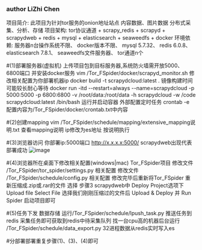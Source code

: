 ### author LiZhi Chen

项目简介: 此项目为针对tor服务的onion地址站点 内容数据、图片数据 分布式采集、分析、存储
项目架构: tor协议通道 + scrapy_redis + scrapyd + scrapydweb + redis + mysql +  elasticsearch + seaweedfs + docker
环境依赖: 服务器n台操作系统不限、 docker版本不限、 mysql 5.7.32、 redis 6.0.8、 elasticsearch 7.8.1、 seaweedfs文件服务器、 tor通道n个

#(1)部署服务器(虚拟机)
上传项目包到目标服务器,系统防火墙需开放5000、6800端口 并安装docker服务
vim  /Tor_FSpider/docker/scrapyd_monitor.sh     修改相关配置为你部署机器ip
docker build -t scrapydcloud:latest .           镜像构建时间可能较长耐心等待
docker run -itd --restart=always --name=scrapydcloud -p 5000:5000 -p 6800:6800  -v /root/data:/root/data -h scrapydcloud -w /code scrapydcloud:latest /bin/bash  运行并启动容器
外部配置定时任务 crontab -e  配置内容为/Tor_FSpider/docker/crontab.txt中内容

#(2)创建mapping
vim /Tor_FSpider/schedule/mapping/extensive_mapping说明.txt  查看mapping说明 ip修改为es地址 按说明执行

#(3)浏览器访问
你部署ip:5000端口  http://x.x.x.x:5000/       scrapydweb出现代表部署成功
![image](https://user-images.githubusercontent.com/44913268/125924277-ed599b06-2c7c-46b0-b00c-524ca9e241ac.png)

#(4)浏览器所在桌面下修改相关配置(windows|mac) Tor_FSpider项目
修改文件  /Tor_FSpider/tor_spider/settings.py   相关配置
修改文件  /Tor_FSpider/schedule/config.py       相关配置
修改完毕后重新将Tor_FSpider 重新压缩成.zip或.rar的文件
选择 步骤3 scrapydweb中 Deploy Project选项下 Upload file  Select File 选择我们刚刚压缩过的文件后 Upload & Deploy
并 Run Spider 启动项目即可

#(5)任务下发 数据存储
运行/Tor_FSpider/schedule/lpush_task.py  推送任务到redis 采集任务即可获取到redis中待采集队列
找一台cpu高的机器后台运行 /Tor_FSpider/schedule/data_export.py  32进程数据从redis实时写入es

#分部署部署重复步骤(1)、(3)、(4)即可

